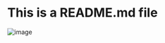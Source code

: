 # This is a README.md file

![image](https://github.com/RichardMiruka/Power-Learn-Project/assets/105627752/a689008a-95be-4089-af80-6ecf8c3b0437)
